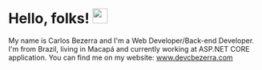 # Hello, folks! <img src="https://raw.githubusercontent.com/MartinHeinz/MartinHeinz/master/wave.gif" width="30px">

My name is Carlos Bezerra and I'm a Web Developer/Back-end Developer. I'm from Brazil, living in Macapá and currently working at ASP.NET CORE application. You can find me on my website: www.devcbezerra.com

